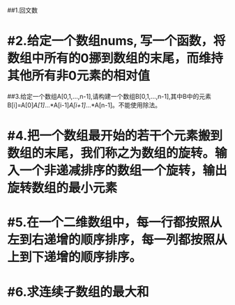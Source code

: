 ##1.回文数

# #2.给定一个数组nums, 写一个函数，将数组中所有的0挪到数组的末尾，而维持其他所有非0元素的相对值

##3.给定一个数组A[0,1,...,n-1],请构建一个数组B[0,1,...,n-1],其中B中的元素B[i]=A[0]*A[1]*...*A[i-1]*A[i+1]*...*A[n-1]。不能使用除法。

# #4.把一个数组最开始的若干个元素搬到数组的末尾，我们称之为数组的旋转。输入一个非递减排序的数组一个旋转，输出旋转数组的最小元素

# #5.在一个二维数组中，每一行都按照从左到右递增的顺序排序，每一列都按照从上到下递增的顺序排序。

# #6.求连续子数组的最大和